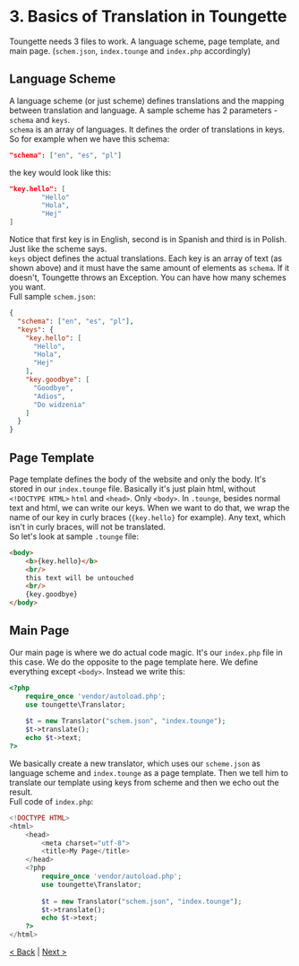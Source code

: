 # 3. Basics of Translation in Toungette
Toungette needs 3 files to work. A language scheme, page template,
and main page. (`schem.json`, `index.tounge` and `index.php` accordingly)
## Language Scheme
A language scheme (or just scheme) defines translations and
the mapping between translation and language. A sample scheme
has 2 parameters - `schema` and `keys`.\
`schema` is an array of languages. It defines the order of
translations in keys. So for example when we have this schema:
```json 
"schema": ["en", "es", "pl"]
```
the key would look like this:
```json
"key.hello": [
        "Hello" 
        "Hola",
        "Hej"
]
```
Notice that first key is in English, second is in Spanish and
third is in Polish. Just like the scheme says.\
`keys` object defines the actual translations. Each key is an
array of text (as shown above) and it must have the same amount of
elements as `schema`. If it doesn't, Toungette throws an Exception.
You can have how many schemes you want.\
Full sample `schem.json`:
```json
{
  "schema": ["en", "es", "pl"],
  "keys": {
    "key.hello": [
      "Hello",
      "Hola",
      "Hej"
    ],
    "key.goodbye": [
      "Goodbye",
      "Adios",
      "Do widzenia"
    ]
  }
}
```
## Page Template
Page template defines the body of the website and only the body.
It's stored in our `index.tounge` file. Basically it's just plain html,
without `<!DOCTYPE HTML>` `html` and `<head>`. Only `<body>`.
In `.tounge`, besides normal text and html, we can write our keys.
When we want to do that, we wrap the name of our key in curly braces
(`{key.hello}` for example). Any text, which isn't in curly braces, will
not be translated.\
So let's look at sample `.tounge` file:
```html
<body>
    <b>{key.hello}</b>
    <br/>
    this text will be untouched
    <br/>
    {key.goodbye}
</body>
```
## Main Page 
Our main page is where we do actual code magic. It's our `index.php`
file in this case. We do the opposite to the page template here. We define
everything except `<body>`. Instead we write this: 
```php
<?php
    require_once 'vendor/autoload.php';
    use toungette\Translator;
    
    $t = new Translator("schem.json", "index.tounge");
    $t->translate();
    echo $t->text;
?>
```
We basically create a new translator, which uses our `scheme.json` as
language scheme and `index.tounge` as a page template. Then we
tell him to translate our template using keys from scheme and then
we echo out the result.\
Full code of `index.php`:
```php
<!DOCTYPE HTML>
<html>
    <head>
        <meta charset="utf-8">
        <title>My Page</title>
    </head>
    <?php
        require_once 'vendor/autoload.php';
        use toungette\Translator;
    
        $t = new Translator("schem.json", "index.tounge");
        $t->translate();
        echo $t->text;
    ?>
</html>
```
[< Back](gettingstarted.md) | [Next >](filldirectives.md)